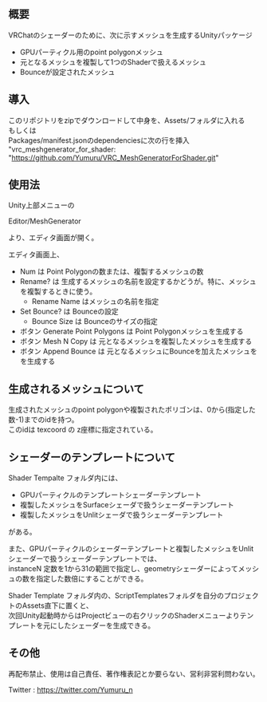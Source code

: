## 概要
VRChatのシェーダーのために、次に示すメッシュを生成するUnityパッケージ
- GPUパーティクル用のpoint polygonメッシュ
- 元となるメッシュを複製して1つのShaderで扱えるメッシュ
- Bounceが設定されたメッシュ

## 導入
このリポジトリをzipでダウンロードして中身を、Assets/フォルダに入れる<br>
もしくは<br>
Packages/manifest.jsonのdependenciesに次の行を挿入<br>
"vrc_meshgenerator_for_shader: "https://github.com/Yumuru/VRC_MeshGeneratorForShader.git"

## 使用法
Unity上部メニューの

Editor/MeshGenerator

より、エディタ画面が開く。

エディタ画面上、
- Num は Point Polygonの数または、複製するメッシュの数
- Rename? は 生成するメッシュの名前を設定するかどうが。特に、メッシュを複製するときに使う。
  - Rename Name はメッシュの名前を指定
- Set Bounce? は Bounceの設定
  - Bounce Size は Bounceのサイズの指定
- ボタン Generate Point Polygons は Point Polygonメッシュを生成する
- ボタン Mesh N Copy は 元となるメッシュを複製したメッシュを生成する
- ボタン Append Bounce は 元となるメッシュにBounceを加えたメッシュをを生成する

## 生成されるメッシュについて
生成されたメッシュのpoint polygonや複製されたポリゴンは、0から(指定した数-1)までのidを持つ。<br>
このidは texcoord の z座標に指定されている。

## シェーダーのテンプレートについて
Shader Tempalte フォルダ内には、
- GPUパーティクルのテンプレートシェーダーテンプレート
- 複製したメッシュをSurfaceシェーダで扱うシェーダーテンプレート
- 複製したメッシュをUnlitシェーダで扱うシェーダーテンプレート
 
がある。

また、GPUパーティクルのシェーダーテンプレートと複製したメッシュをUnlitシェーダーで扱うシェーダーテンプレートでは、<br>
instanceN 定数を1から31の範囲で指定し、geometryシェーダーによってメッシュの数を指定した数倍にすることができる。

Shader Template フォルダ内の、ScriptTemplatesフォルダを自分のプロジェクトのAssets直下に置くと、<br>
次回Unity起動時からはProjectビューの右クリックのShaderメニューよりテンプレートを元にしたシェーダーを生成できる。

## その他
再配布禁止、使用は自己責任、著作権表記とか要らない、営利非営利問わない。

Twitter : https://twitter.com/Yumuru_n
